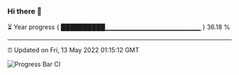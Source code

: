 ### Hi there 👋

⏳ Year progress { ██████████▁▁▁▁▁▁▁▁▁▁▁▁▁▁▁▁▁▁▁▁ } 36.18 %

---

⏰ Updated on Fri, 13 May 2022 01:15:12 GMT

![Progress Bar CI](https://github.com/liununu/liununu/workflows/Progress%20Bar%20CI/badge.svg)
